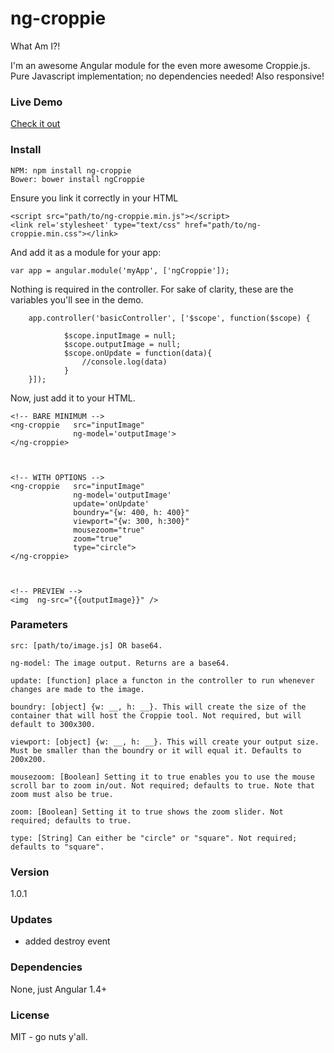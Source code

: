 

# ng-croppie
What Am I?!

I'm an awesome Angular module for the even more awesome Croppie.js.
Pure Javascript implementation; no dependencies needed! Also responsive!

### Live Demo

[Check it out](https://allenroyston.herokuapp.com/access/acr-croppie/)


### Install
```
NPM: npm install ng-croppie 
Bower: bower install ngCroppie
```

Ensure you link it correctly in your HTML<br>
```
<script src="path/to/ng-croppie.min.js"></script>
<link rel='stylesheet' type="text/css" href="path/to/ng-croppie.min.css"></link>
```


And add it as a module for your app:<br>
```
var app = angular.module('myApp', ['ngCroppie']);
```


Nothing is required in the controller. For sake of clarity, these are the variables you'll see in the demo.<br>
```
    app.controller('basicController', ['$scope', function($scope) {

            $scope.inputImage = null;
            $scope.outputImage = null;
            $scope.onUpdate = function(data){
                //console.log(data)
            }
    }]);
```


Now, just add it to your HTML.<br>
```
<!-- BARE MINIMUM -->
<ng-croppie   src="inputImage"
              ng-model='outputImage'>
</ng-croppie>



<!-- WITH OPTIONS -->
<ng-croppie   src="inputImage"
              ng-model='outputImage'
              update='onUpdate'
              boundry="{w: 400, h: 400}"
              viewport="{w: 300, h:300}"
              mousezoom="true" 
              zoom="true" 
              type="circle">
</ng-croppie>



<!-- PREVIEW -->
<img  ng-src="{{outputImage}}" />
```


### Parameters
```
src: [path/to/image.js] OR base64. 

ng-model: The image output. Returns are a base64. 

update: [function] place a functon in the controller to run whenever changes are made to the image. 

boundry: [object] {w: __, h: __}. This will create the size of the container that will host the Croppie tool. Not required, but will default to 300x300. 

viewport: [object] {w: __, h: __}. This will create your output size. Must be smaller than the boundry or it will equal it. Defaults to 200x200. 

mousezoom: [Boolean] Setting it to true enables you to use the mouse scroll bar to zoom in/out. Not required; defaults to true. Note that zoom must also be true. 

zoom: [Boolean] Setting it to true shows the zoom slider. Not required; defaults to true. 

type: [String] Can either be "circle" or "square". Not required; defaults to "square". 
```

### Version
1.0.1

### Updates
- added destroy event

### Dependencies
None, just Angular 1.4+


### License
MIT - go nuts y'all.
